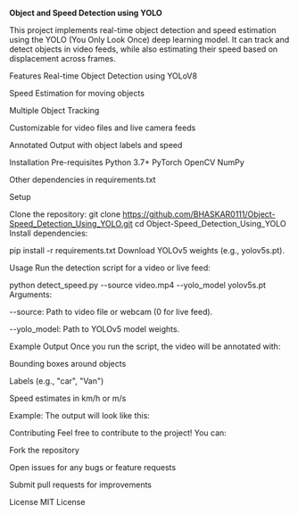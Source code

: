 **Object and Speed Detection using YOLO**

This project implements real-time object detection and speed estimation using the YOLO (You Only Look Once) deep learning model. It can track and detect objects in video feeds, while also estimating their speed based on displacement across frames.

Features
Real-time Object Detection using YOLoV8

Speed Estimation for moving objects

Multiple Object Tracking

Customizable for video files and live camera feeds

Annotated Output with object labels and speed

Installation
Pre-requisites
Python 3.7+
PyTorch
OpenCV
NumPy

Other dependencies in requirements.txt

Setup

Clone the repository:
git clone https://github.com/BHASKAR0111/Object-Speed_Detection_Using_YOLO.git
cd Object-Speed_Detection_Using_YOLO
Install dependencies:

pip install -r requirements.txt
Download YOLOv5 weights (e.g., yolov5s.pt).

Usage
Run the detection script for a video or live feed:


python detect_speed.py --source video.mp4 --yolo_model yolov5s.pt
Arguments:

--source: Path to video file or webcam (0 for live feed).

--yolo_model: Path to YOLOv5 model weights.

Example Output
Once you run the script, the video will be annotated with:

Bounding boxes around objects

Labels (e.g., "car", "Van")

Speed estimates in km/h or m/s

Example:
The output will look like this:

Contributing
Feel free to contribute to the project! You can:

Fork the repository

Open issues for any bugs or feature requests

Submit pull requests for improvements

License
MIT License
